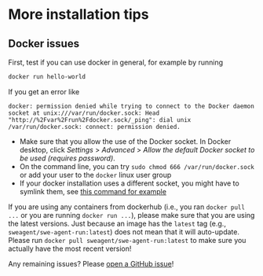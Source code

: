 # More installation tips

## Docker issues <a name="docker"></a>

First, test if you can use docker in general, for example by running

```bash
docker run hello-world
```

If you get an error like

```
docker: permission denied while trying to connect to the Docker daemon socket at unix:///var/run/docker.sock: Head "http://%2Fvar%2Frun%2Fdocker.sock/_ping": dial unix /var/run/docker.sock: connect: permission denied.
```

* Make sure that you allow the use of the Docker socket. In Docker desktop, click *Settings* > *Advanced* > *Allow the default Docker socket to be used (requires password)*.
* On the command line, you can try `sudo chmod 666 /var/run/docker.sock` or add your user to the `docker` linux user group
* If your docker installation uses a different socket, you might have to symlink them, see [this command for example](https://github.com/princeton-nlp/SWE-agent/issues/20#issuecomment-2047506005)

If you are using any containers from dockerhub (i.e., you ran `docker pull ...` or you are running `docker run ...`), please make sure that you are using the latest
versions. Just because an image has the `latest` tag (e.g., `sweagent/swe-agent-run:latest`) does not mean that it will auto-update. Please run
`docker pull sweagent/swe-agent-run:latest` to make sure you actually have the most recent version!

Any remaining issues? Please [open a GitHub issue](https://github.com/princeton-nlp/SWE-agent/issues/new/choose)!
